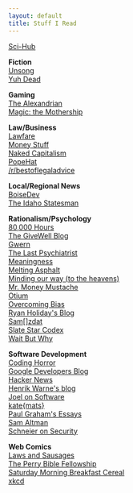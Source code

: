 ```yaml
---
layout: default
title: Stuff I Read
---
```


[Sci-Hub](https://sci-hub.tw/)  

**Fiction**  
[Unsong](https://unsongbook.com/)  
[Yuh Dead](https://lorav.github.io/)  

**Gaming**  
[The Alexandrian](https://thealexandrian.net/)  
[Magic: the Mothership](https://magic.wizards.com/en/articles)  

**Law/Business**  
[Lawfare](https://lawfareblog.com/)  
[Money Stuff](https://www.bloomberg.com/view/topics/money-stuff)  
[Naked Capitalism](https://www.nakedcapitalism.com/)  
[PopeHat](https://www.popehat.com/)  
[/r/bestoflegaladvice](https://www.reddit.com/r/bestoflegaladvice/)  

**Local/Regional News**  
[BoiseDev](https://boisedev.com/)  
[The Idaho Statesman](https://www.idahostatesman.com/)  

**Rationalism/Psychology**  
[80,000 Hours](https://80000hours.org/)  
[The GiveWell Blog](https://blog.givewell.org/)  
[Gwern](https://www.gwern.net/)  
[The Last Psychiatrist](https://thelastpsychiatrist.com)  
[Meaningness](https://meaningness.com/)  
[Melting Asphalt](https://meltingasphalt.com)  
[Minding our way (to the heavens)](http://mindingourway.com/)  
[Mr. Money Mustache](https://www.mrmoneymustache.com/)  
[Otium](https://srconstantin.wordpress.com/)  
[Overcoming Bias](https://www.overcomingbias.com/)  
[Ryan Holiday's Blog](https://ryanholiday.net/blog/)  
[Sam\[\]zdat](https://samzdat.com/)  
[Slate Star Codex](https://slatestarcodex.com/)  
[Wait But Why](https://waitbutwhy.com)  

**Software Development**  
[Coding Horror](https://blog.codinghorror.com/)  
[Google Developers Blog](https://developers.googleblog.com/)  
[Hacker News](https://news.ycombinator.com/)  
[Henrik Warne's blog](https://henrikwarne.com/)  
[Joel on Software](https://www.joelonsoftware.com/)  
[kate{mats}](https://katemats.com/)  
[Paul Graham's Essays](http://paulgraham.com/articles.html)  
[Sam Altman](https://blog.samaltman.com/)  
[Schneier on Security](https://www.schneier.com/)  

**Web Comics**  
[Laws and Sausages](https://lawsandsausagescomic.com/comic)  
[The Perry Bible Fellowship](https://pbfcomics.com/)  
[Saturday Morning Breakfast Cereal](https://smbc-comics.com/)  
[xkcd](https://xkcd.com/)  
